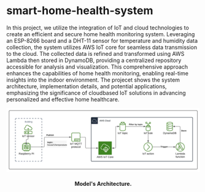 # smart-home-health-system

In this project, we utilize the integration of
IoT and cloud technologies to create an efficient and secure
home health monitoring system. Leveraging an ESP-8266 board
and a DHT-11 sensor for temperature and humidity data
collection, the system utilizes AWS IoT core for seamless
data transmission to the cloud. The collected data is refined 
and transformed using AWS Lambda then stored in DynamoDB, 
providing a centralized repository accessible for analysis and visualization. This comprehensive
approach enhances the capabilities of home health monitoring,
enabling real-time insights into the indoor environment. The
projecet shows the system architecture, implementation details,
and potential applications, emphasizing the significance of cloudbased
IoT solutions in advancing personalized and effective home
healthcare.

<div align="center">
<img src="architecture.png" width="700">
 <h4>Model's Architecture.</h4>
</div>
